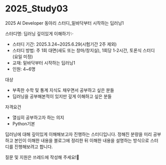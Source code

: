 # 2025_Study03
2025 AI Developer 동아리 스터디_밑바닥부터 시작하는 딥러닝1

스터디명: 딥러닝 깊이있게 이해하기✨
- 스터디 기간: 2025.3.24~2025.6.29(시험기간 2주 제외)
- 스터디 방법: 주 1회 대면(새도 또는 창마/창지실), 1회당 1-2시간, 토론식 스터디 (요일 미정)
- 교재: 밑바닥부터 시작하는 딥러닝1
- 인원: 4~6명
  

대상
- 부족한 수학 및 통계 지식도 채우면서 공부하고 싶은 분들
- 딥러닝을 공부해본적이 있지만 깊게 이해하고 싶은 분들


자격요건
- 열심히 공부하고자 하는 의지
- Python기본


딥러닝에 대해 깊이있게 이해해보고자 진행하는 스터디입니다.
정해진 분량을 미리 공부하고 본인이 이해한 내용을 블로그에 정리한 뒤
이해한 내용을 설명하는 방식으로 스터디를 진행해보려고 합니다.


질문 및 지원은 쓰레드에 작성해 주세요!🤗
